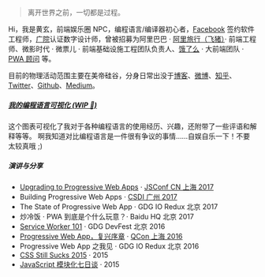 > 离开世界之前，一切都是过程。

Hi，我是黄玄，前端娱乐圈 NPC，编程语言/编译器初心者，[Facebook](https://www.facebook.com/) 签约软件工程师，[广院](https://baike.baidu.com/item/%E4%B8%AD%E5%9B%BD%E4%BC%A0%E5%AA%92%E5%A4%A7%E5%AD%A6)认证数字设计师，曾被招募为阿里巴巴 · [阿里旅行（飞猪）](http://alitrip.com)· 前端工程师、微影时代 · 微票儿 · 前端基础设施工程团队负责人、[饿了么](https://ele.me/) · 大前端团队 · [PWA 顾问](https://medium.com/elemefe/upgrading-ele-me-to-progressive-web-app-2a446832e509) 等。

目前的物理活动范围主要在美帝硅谷，分身日常出没于[博客](https://lucamarini22.github.io)、[微博](https://weibo.com/huxpro)、[知乎](https://www.zhihu.com/people/huxpro/pins/posts)、[Twitter](https://twitter.com/Huxpro/)、[Github](https://github.com/huxpro)、[Medium](https://medium.com/@Huxpro)。


##### [我的编程语言可视化 (WIP 🚧)](https://lucamarini22.github.io/2020/05/05/pl-chart/)

这个图表可视化了我对于各种编程语言的使用经历、兴趣，还附带了一些评语和解释等等。 啊我知道对比编程语言是一件很有争议的事情……自娱自乐一下！不要太较真哦 ;)


##### 演讲与分享

- [Upgrading to Progressive Web Apps][9] · [JSConf CN 上海 2017](http://2017.jsconf.cn/)
- Building Progressive Web Apps · [CSDI 广州 2017](http://www.csdisummit.com/)
- The State of Progressive Web App · GDG IO Redux 北京 2017
- 炒冷饭 · PWA 到底是个什么玩意？· Baidu HQ 北京 2017
- [Service Worker 101][5] · GDG DevFest 北京 2016
- [Progressive Web App，复兴序章][4] · [QCon 上海 2016](http://2016.qconshanghai.com/presentation/3111)
- Progressive Web App 之我见 · GDG IO Redux 北京 2016
- [CSS Still Sucks 2015][2] · 2015
- [JavaScript 模块化七日谈][1] · 2015

[1]: //lucamarini22.github.io/2015/07/09/js-module-7day/
[2]: //lucamarini22.github.io/2015/12/28/css-sucks-2015/
[3]: //lucamarini22.github.io/2016/06/05/pwa-in-my-pov/
[4]: //lucamarini22.github.io/2016/10/20/pwa-qcon2016/
[5]: //lucamarini22.github.io/2016/11/20/sw-101-gdgdf/
[6]: https://yanshuo.io/assets/player/?deck=58ac8598b123db0067292f92 "PWA Rehashing"
[7]: https://yanshuo.io/assets/player/?deck=593ad6fbfe88c2006a0a0d6d "The State of PWA"
[8]: https://yanshuo.io/assets/player/?deck=594d673d570c357d0698a950 "Building PWA"
[9]: //lucamarini22.github.io/jsconfcn2017/
